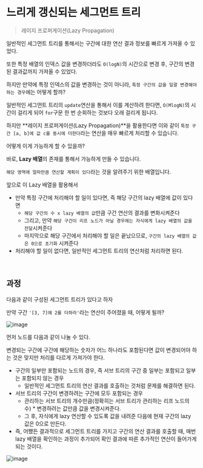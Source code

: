 # 느리게 갱신되는 세그먼트 트리

> 레이지 프로퍼게이션(Lazy Propagation)

일반적인 세그먼트 트리를 통해서는 구간에 대한 연산 결과 정보를 빠르게 가져올 수 있었다.

또한 특정 배열의 인덱스 값을 변경하더라도 `O(logN)`의 시간으로 변경 후, 구간의 변경된 결과값까지 가져올 수 있었다.

하지만 만약에 특정 인덱스의 값을 변경하는 것이 아니라, `특정 구간의 값을 일괄 변경해야 하는 경우`에는 어떻게 할까?

일반적인 세그먼트 트리의 `update`연산을 통해서 이를 계산하려 한다면, `O(MlogN)`의 시간이 걸리게 되어 `for`구문 한 번 순회하는 것보다 오래 걸리게 됩니다.

하지만 **레이지 프로퍼게이션(Lazy Propagation)**을 활용한다면 이와 같이 `특정 구간 [a, b]에 값 c를 동시에 더한다`라는 연산을 매우 빠르게 처리할 수 있습니다.

어떻게 이게 가능하게 할 수 있을까?

바로, **Lazy 배열**의 존재를 통해서 가능하게 만들 수 있습니다.

`해당 영역에 얼마만큼 연산할 계획이 있다`라는 것을 알려주기 위한 배열입니다.

앞으로 이 Lazy 배열을 활용해서

- 만약 특정 구간에 처리해야 할 일이 있다면, 즉 해당 구간의 lazy 배열에 값이 있다면
  - `해당 구간의 수 x lazy 배열의 값`만큼 구간 연산의 결과를 변화시켜준다
  - 그리고, 만약 `해당 구간이 리프 노드가 아닐 경우에는 자식에게 lazy 배열의 값을 전달`시켜준다
  - 마지막으로 해당 구간에서 처리해야 할 일은 끝났으므로, `구간의 lazy 배열의 값은 0으로 초기화` 시켜준다
- 처리해야 할 일이 없다면, 일반적인 세그먼트 트리의 연산처럼 처리하면 된다.

<br>

## 과정

다음과 같이 구성된 세그먼트 트리가 있다고 하자

만약 구간 `'[3, 7]에 2를 더하라'`라는 연산이 주어졌을 때, 어떻게 될까?

![image](https://user-images.githubusercontent.com/93081720/235339145-250c6813-00c8-4127-9cd1-f43706a2ce9c.png)

먼저 노드를 다음과 같이 나눌 수 있다.

변경되는 구간에 구간에 해당하는 숫자가 어느 하나라도 포함된다면 값이 변경되어야 하는 것은 맞지만 처리를 다르게 가져가야 한다.

- 구간의 일부만 포함되는 노드의 경우, 즉 서브 트리의 구간 중 일부는 포함되고 일부는 포함되지 않는 경우
  - 일반적인 세그먼트 트리의 연산 결과를 호출하는 것처럼 문제를 해결하면 된다.
- 서브 트리의 구간이 변경하려는 구간에 모두 포함되는 경우
  - 관리하는 서브 트리의 개수만큼(정확히는 서브 트리가 관리하는 리프 노드의 수) * 변경하려는 값만큼 값을 변경시켜준다.
  - 그 후, 자식에게 lazy 연산할 수 있도록 값을 내려준 다음에 현재 구간의 lazy 값은 0으로 만든다.
- 즉, 어쨌든 결과적으로 세그먼트 트리를 가지고 구간의 연산 결과를 호출할 때, 매번 lazy 배열을 확인하는 과정이 추가되어 확인 결과에 따른 추가적인 연산이 들어가게 되는 것이다.

![image](https://user-images.githubusercontent.com/93081720/235339172-9b3b2eb6-0bbd-4829-81a6-b42973bac907.png)